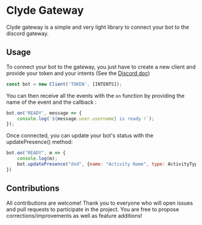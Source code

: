 # Clyde Gateway

Clyde gateway is a simple and very light library to connect your bot to the discord gateway.

## Usage

To connect your bot to the gateway, you just have to create a new client and provide your token and your intents (See the [Discord doc](https://discord.com/developers/docs/topics/gateway#gateway-intents))

```js
const bot = new Client('TOKEN', [INTENTS]);
```

You can then receive all the events with the `on` function by providing the name of the event and the callback :

```js
bot.on('READY', message => {
	console.log(`${message.user.username} is ready !`);
});
```

Once connected, you can update your bot's status with the updatePresence() method:

```js
bot.on("READY", m => {
    console.log(m);
    bot.updatePresence("dnd", {name: "Activity Name", type: ActivityType.GAME})
})
```

## Contributions

All contributions are welcome! Thank you to everyone who will open issues and pull requests to participate in the project. You are free to propose corrections/improvements as well as feature additions!
